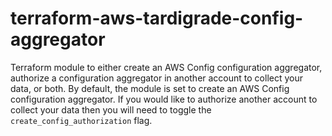 # terraform-aws-tardigrade-config-aggregator

Terraform module to either create an AWS Config configuration aggregator, authorize a configuration aggregator in
another account to collect your data, or both. By default, the module is set to create an AWS Config configuration
aggregator. If you would like to authorize another account to collect your data then you will need to toggle the
`create_config_authorization` flag.
